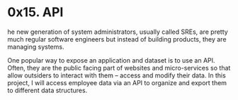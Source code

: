 # 0x15. API

he new generation of system administrators, usually called SREs, are pretty much regular software engineers but instead of building products, they are managing systems.

One popular way to expose an application and dataset is to use an API. Often, they are the public facing part of websites and micro-services so that allow outsiders to interact with them – access and modify their data. 
In this project, I will access employee data via an API to organize and export them to different data structures.
